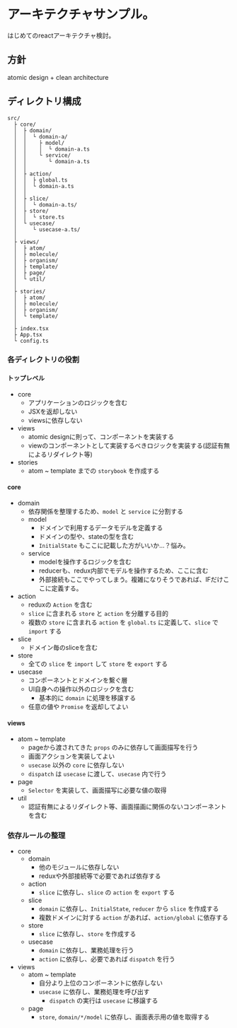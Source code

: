 # アーキテクチャサンプル。

はじめてのreactアーキテクチャ検討。

## 方針
atomic design + clean architecture

## ディレクトリ構成

```
src/
  ├ core/
  │  ├ domain/
  │  │  └ domain-a/
  │  │    ├ model/
  │  │    │  └ domain-a.ts
  │  │    └ service/
  │  │       └ domain-a.ts
  │  │
  │  ├ action/
  │  │  ├ global.ts
  │  │  └ domain-a.ts
  │  │
  │  ├ slice/
  │  │  └ domain-a.ts/
  │  ├ store/
  │  │  └ store.ts
  │  └ usecase/
  │     └ usecase-a.ts/
  │
  ├ views/
  │  ├ atom/
  │  ├ molecule/
  │  ├ organism/
  │  ├ template/
  │  ├ page/
  │  └ util/
  │
  ├ stories/
  │  ├ atom/
  │  ├ molecule/
  │  ├ organism/
  │  └ template/
  │
  ├ index.tsx
  ├ App.tsx
  └ config.ts
```

### 各ディレクトリの役割
#### トップレベル
- core
  - アプリケーションのロジックを含む
  - JSXを返却しない
  - viewsに依存しない
- views
  - atomic designに則って、コンポーネントを実装する
  - viewのコンポーネントとして実装するべきロジックを実装する(認証有無によるリダイレクト等)
- stories
  - atom ~ template までの `storybook` を作成する

#### core
- domain
  - 依存関係を整理するため、`model` と `service` に分割する
  - model
    - ドメインで利用するデータモデルを定義する
    - ドメインの型や、stateの型を含む
    - `InitialState` もここに記載した方がいいか...？悩み。
  - service
    - modelを操作するロジックを含む
    - reducerも、redux内部でモデルを操作するため、ここに含む
    - 外部接続もここでやってしまう。複雑になりそうであれば、IFだけここに定義する。
- action
  - reduxの `Action` を含む
  - `slice` に含まれる `store` と `action` を分離する目的
  - 複数の `store` に含まれる `action` を `global.ts` に定義して、`slice` で `import` する
- slice
  - ドメイン毎のsliceを含む
- store
  - 全ての `slice` を `import` して `store` を `export` する
- usecase
  - コンポーネントとドメインを繋ぐ層
  - UI自身への操作以外のロジックを含む
    - 基本的に `domain` に処理を移譲する
  - 任意の値や `Promise` を返却してよい

#### views

- atom ~ template
  - pageから渡されてきた `props` のみに依存して画面描写を行う
  - 画面アクションを実装してよい
  - `usecase` 以外の `core` に依存しない
  - `dispatch` は `usecase` に渡して、`usecase` 内で行う
- page
  - `Selector` を実装して、画面描写に必要な値の取得
- util
  - 認証有無によるリダイレクト等、画面描画に関係のないコンポーネントを含む



### 依存ルールの整理
- core
  - domain
    - 他のモジュールに依存しない
    - reduxや外部接続等で必要であれば依存する
  - action
    - `slice` に依存し、`slice` の `action` を `export` する
  - slice
    - `domain` に依存し、`InitialState`, `reducer` から `slice` を作成する
    - 複数ドメインに対する `action` があれば、`action/global` に依存する
  - store
    - `slice` に依存し、`store` を作成する
  - usecase
    - `domain` に依存し、業務処理を行う
    - `action` に依存し、必要であれば `dispatch` を行う
- views
  - atom ~ template
    - 自分より上位のコンポーネントに依存しない
    - `usecase` に依存し、業務処理を呼び出す
      - `dispatch` の実行は `usecase` に移譲する
  - page
    - `store`, `domain/*/model` に依存し、画面表示用の値を取得する
